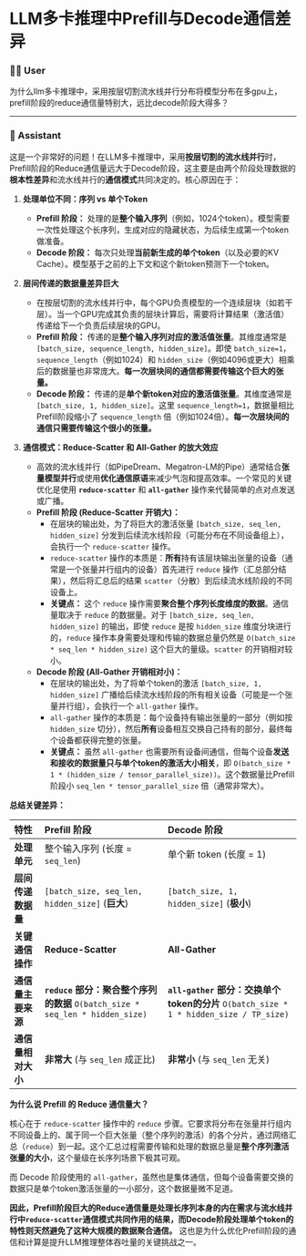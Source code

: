 # LLM多卡推理中Prefill与Decode通信差异

### 🧑‍💻 User

为什么llm多卡推理中，采用按层切割流水线并行分布将模型分布在多gpu上，prefill阶段的reduce通信量特别大，远比decode阶段大得多？

---

### 🤖 Assistant

这是一个非常好的问题！在LLM多卡推理中，采用**按层切割的流水线并行**时，Prefill阶段的Reduce通信量远大于Decode阶段，这主要是由两个阶段处理数据的**根本性差异**和流水线并行的**通信模式**共同决定的。核心原因在于：

1.  **处理单位不同：序列 vs 单个Token**
    *   **Prefill 阶段：** 处理的是**整个输入序列**（例如，1024个token）。模型需要一次性处理这个长序列，生成对应的隐藏状态，为后续生成第一个token做准备。
    *   **Decode 阶段：** 每次只处理**当前新生成的单个token**（以及必要的KV Cache）。模型基于之前的上下文和这个新token预测下一个token。

2.  **层间传递的数据量差异巨大**
    *   在按层切割的流水线并行中，每个GPU负责模型的一个连续层块（如若干层）。当一个GPU完成其负责的层块计算后，需要将计算结果（激活值）传递给下一个负责后续层块的GPU。
    *   **Prefill 阶段：** 传递的是**整个输入序列对应的激活值张量**。其维度通常是 `[batch_size, sequence_length, hidden_size]`。即使 `batch_size=1`，`sequence_length`（例如1024）和 `hidden_size`（例如4096或更大）相乘后的数据量也非常庞大。**每一次层块间的通信都需要传输这个巨大的张量。**
    *   **Decode 阶段：** 传递的是**单个新token对应的激活值张量**。其维度通常是 `[batch_size, 1, hidden_size]`。这里 `sequence_length=1`，数据量相比Prefill阶段缩小了 `sequence_length` 倍（例如1024倍）。**每一次层块间的通信只需要传输这个很小的张量。**

3.  **通信模式：Reduce-Scatter 和 All-Gather 的放大效应**
    *   高效的流水线并行（如PipeDream、Megatron-LM的Pipe）通常结合**张量模型并行**或使用**优化通信原语**来减少气泡和提高效率。一个常见的关键优化是使用 **`reduce-scatter`** 和 **`all-gather`** 操作来代替简单的点对点发送或广播。
    *   **Prefill 阶段 (Reduce-Scatter 开销大)：**
        *   在层块的输出处，为了将巨大的激活张量 `[batch_size, seq_len, hidden_size]` 分发到后续流水线阶段（可能分布在不同设备组上），会执行一个 `reduce-scatter` 操作。
        *   `reduce-scatter` 操作的本质是：**所有**持有该层块输出张量的设备（通常是一个张量并行组内的设备）首先进行 `reduce` 操作（汇总部分结果），然后将汇总后的结果 `scatter`（分散）到后续流水线阶段的不同设备上。
        *   **关键点：** 这个 `reduce` 操作需要**聚合整个序列长度维度的数据**。通信量取决于 `reduce` 的数据量。对于 `[batch_size, seq_len, hidden_size]` 的输出，即使 `reduce` 是按 `hidden_size` 维度分块进行的，`reduce` 操作本身需要处理和传输的数据总量仍然是 `O(batch_size * seq_len * hidden_size)` 这个巨大的量级。`scatter` 的开销相对较小。
    *   **Decode 阶段 (All-Gather 开销相对小)：**
        *   在层块的输出处，为了将单个token的激活 `[batch_size, 1, hidden_size]` 广播给后续流水线阶段的所有相关设备（可能是一个张量并行组），会执行一个 `all-gather` 操作。
        *   `all-gather` 操作的本质是：每个设备持有输出张量的一部分（例如按 `hidden_size` 切分），然后**所有**设备相互交换自己持有的部分，最终每个设备都获得完整的张量。
        *   **关键点：** 虽然 `all-gather` 也需要所有设备间通信，但每个设备**发送和接收的数据量只与单个token的激活大小相关**，即 `O(batch_size * 1 * (hidden_size / tensor_parallel_size))`。这个数据量比Prefill阶段小 `seq_len * tensor_parallel_size` 倍（通常非常大）。

**总结关键差异：**

| 特性                 | Prefill 阶段                                  | Decode 阶段                                   |
| :------------------- | :------------------------------------------- | :-------------------------------------------- |
| **处理单元**         | 整个输入序列 (长度 = `seq_len`)               | 单个新 token (长度 = 1)                        |
| **层间传递数据量**   | `[batch_size, seq_len, hidden_size]` (**巨大**) | `[batch_size, 1, hidden_size]` (**极小**)     |
| **关键通信操作**     | **Reduce-Scatter**                           | **All-Gather**                                |
| **通信量主要来源**   | **`reduce` 部分：聚合整个序列的数据** `O(batch_size * seq_len * hidden_size)` | **`all-gather` 部分：交换单个token的分片** `O(batch_size * 1 * hidden_size / TP_size)` |
| **通信量相对大小**   | **非常大** (与 `seq_len` 成正比)              | **非常小** (与 `seq_len` 无关)                 |

**为什么说 Prefill 的 Reduce 通信量大？**

核心在于 `reduce-scatter` 操作中的 `reduce` 步骤。它要求将分布在张量并行组内不同设备上的、属于同一个巨大张量（整个序列的激活）的各个分片，通过网络汇总（`reduce`）到一起。这个汇总过程需要传输和处理的数据总量是**整个序列激活张量的大小**，这个量级在长序列场景下极其可观。

而 Decode 阶段使用的 `all-gather`，虽然也是集体通信，但每个设备需要交换的数据只是单个token激活张量的一小部分，这个数据量微不足道。

**因此，Prefill阶段巨大的Reduce通信量是处理长序列本身的内在需求与流水线并行中`reduce-scatter`通信模式共同作用的结果，而Decode阶段处理单个token的特性则天然避免了这种大规模的数据聚合通信。** 这也是为什么优化Prefill阶段的通信和计算是提升LLM推理整体吞吐量的关键挑战之一。